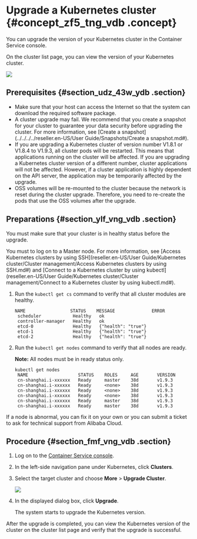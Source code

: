 # Upgrade a Kubernetes cluster {#concept_zf5_tng_vdb .concept}

You can upgrade the version of your Kubernetes cluster in the Container Service console.

On the cluster list page, you can view the version of your Kubernetes cluster.

![](http://static-aliyun-doc.oss-cn-hangzhou.aliyuncs.com/assets/img/16648/154409483310891_en-US.png)

## Prerequisites {#section_udz_43w_ydb .section}

-   Make sure that your host can access the Internet so that the system can download the required software package.
-   A cluster upgrade may fail. We recommend that you create a snapshot for your cluster to guarantee your data security before upgrading the cluster. For more information, see [Create a snapshot](../../../../reseller.en-US/User Guide/Snapshots/Create a snapshot.md#).
-   If you are upgrading a Kubernetes cluster of version number V1.8.1 or V1.8.4 to V1.9.3, all cluster pods will be restarted. This means that applications running on the cluster will be affected. If you are upgrading a Kubernetes cluster version of a different number, cluster applications will not be affected. However, if a cluster application is highly dependent on the API server, the application may be temporarily affected by the upgrade.
-   OSS volumes will be re-mounted to the cluster because the network is reset during the cluster upgrade. Therefore, you need to re-create the pods that use the OSS volumes after the upgrade.

## Preparations {#section_ylf_vng_vdb .section}

You must make sure that your cluster is in healthy status before the upgrade.

You must to log on to a Master node. For more information, see [Access Kubernetes clusters by using SSH](reseller.en-US/User Guide/Kubernetes cluster/Cluster management/Access Kubernetes clusters by using SSH.md#) and [Connect to a Kubernetes cluster by using kubectl](reseller.en-US/User Guide/Kubernetes cluster/Cluster management/Connect to a Kubernetes cluster by using kubectl.md#).

1.  Run the `kubectl get cs` command to verify that all cluster modules are healthy.

    ```
    NAME                 STATUS    MESSAGE              ERROR
     scheduler            Healthy   ok
     controller-manager   Healthy   ok
     etcd-0               Healthy   {"health": "true"}
     etcd-1               Healthy   {"health": "true"}
     etcd-2               Healthy   {"health": "true"}
    ```

2.  Run the `kubectl get nodes` command to verify that all nodes are ready.

    **Note:** All nodes must be in ready status only.

    ```
    kubectl get nodes
     NAME                   STATUS    ROLES     AGE       VERSION
     cn-shanghai.i-xxxxxx   Ready     master    38d       v1.9.3
     cn-shanghai.i-xxxxxx   Ready     <none>    38d       v1.9.3
     cn-shanghai.i-xxxxxx   Ready     <none>    38d       v1.9.3
     cn-shanghai.i-xxxxxx   Ready     <none>    38d       v1.9.3
     cn-shanghai.i-xxxxxx   Ready     master    38d       v1.9.3
     cn-shanghai.i-xxxxxx   Ready     master    38d       v1.9.3
    ```


If a node is abnormal, you can fix it on your own or you can submit a ticket to ask for technical support from Alibaba Cloud.

## Procedure {#section_fmf_vng_vdb .section}

1.  Log on to the [Container Service console](https://partners-intl.console.aliyun.com/#/cs).
2.  In the left-side navigation pane under Kubernetes, click **Clusters**.
3.  Select the target cluster and choose **More** \> **Upgrade Cluster**.

    ![](http://static-aliyun-doc.oss-cn-hangzhou.aliyuncs.com/assets/img/16648/154409483410892_en-US.png)

4.  In the displayed dialog box, click **Upgrade**.

    The system starts to upgrade the Kubernetes version.


After the upgrade is completed, you can view the Kubernetes version of the cluster on the cluster list page and verify that the upgrade is successful.

